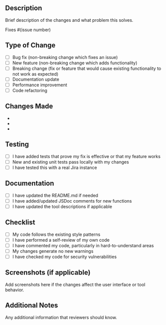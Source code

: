 ## Description
Brief description of the changes and what problem this solves.

Fixes #(issue number)

## Type of Change
- [ ] Bug fix (non-breaking change which fixes an issue)
- [ ] New feature (non-breaking change which adds functionality)
- [ ] Breaking change (fix or feature that would cause existing functionality to not work as expected)
- [ ] Documentation update
- [ ] Performance improvement
- [ ] Code refactoring

## Changes Made
- 
- 
- 

## Testing
- [ ] I have added tests that prove my fix is effective or that my feature works
- [ ] New and existing unit tests pass locally with my changes
- [ ] I have tested this with a real Jira instance

## Documentation
- [ ] I have updated the README.md if needed
- [ ] I have added/updated JSDoc comments for new functions
- [ ] I have updated the tool descriptions if applicable

## Checklist
- [ ] My code follows the existing style patterns
- [ ] I have performed a self-review of my own code
- [ ] I have commented my code, particularly in hard-to-understand areas
- [ ] My changes generate no new warnings
- [ ] I have checked my code for security vulnerabilities

## Screenshots (if applicable)
Add screenshots here if the changes affect the user interface or tool behavior.

## Additional Notes
Any additional information that reviewers should know. 